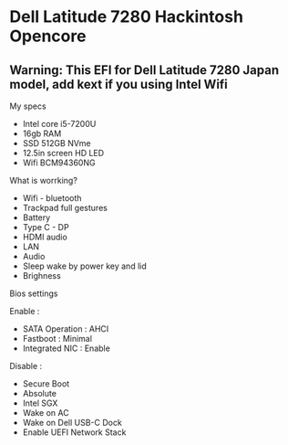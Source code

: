 # Dell Latitude 7280 Hackintosh Opencore

Warning: This EFI for Dell Latitude 7280 Japan model, add kext if you using Intel Wifi
----------------------------------------------------
My specs
- Intel core i5-7200U
- 16gb RAM
- SSD 512GB NVme
- 12.5in screen HD LED
- Wifi BCM94360NG

What is worrking?
- Wifi - bluetooth
- Trackpad full gestures
- Battery
- Type C - DP
- HDMI audio
- LAN
- Audio
- Sleep wake by power key and lid
- Brighness


Bios settings

Enable :
- SATA Operation : AHCI
- Fastboot : Minimal
- Integrated NIC : Enable

Disable :
- Secure Boot
- Absolute
- Intel SGX
- Wake on AC
- Wake on Dell USB-C Dock
- Enable UEFI Network Stack
